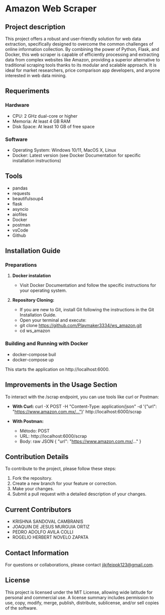 # Amazon Web Scraper

## Project description

This project offers a robust and user-friendly solution for web data extraction, specifically designed to overcome the common challenges of online information collection. By combining the power of Python, Flask, and Docker, this web scraper is capable of efficiently processing and extracting data from complex websites like Amazon, providing a superior alternative to traditional scraping tools thanks to its modular and scalable approach. It is ideal for market researchers, price comparison app developers, and anyone interested in web data mining.

## Requeriments

### Hardware

- CPU: 2 GHz dual-core or higher
- Memoria: At least 4 GB RAM
- Disk Space: At least 10 GB of free space

### Software

- Operating System: Windows 10/11, MacOS X, Linux
- Docker: Latest version (see Docker Documentation for specific installation instructions)

## Tools
- pandas
- requests
- beautifulsoup4
- flask
- asyncio
- aiofiles
- Docker
- postman
- vsCode
- Github

## Installation Guide

### Preparations

1. **Docker instalation**
   - Visit Docker Documentation and follow the specific instructions for your operating system.

2. **Repository Cloning:**
   - If you are new to Git, install Git following the instructions in the Git Installation Guide.
   - Open your terminal and execute:
   - git clone https://github.com/Playmaker3334/ws_amazon.git
   - cd ws_amazon

### Building and Running with Docker

- docker-compose buil
- docker-compose up

This starts the application on http://localhost:6000.

## Improvements in the Usage Section

To interact with the /scrap endpoint, you can use tools like curl or Postman:

- **With Curl:**
  curl -X POST -H "Content-Type: application/json" -d '{"url": "https://www.amazon.com.mx/..."}' http://localhost:6000/scrap

- **With Postman:**
  - Método: POST
  - URL: http://localhost:6000/scrap
  - Body: raw JSON
    {
      "url": "https://www.amazon.com.mx/..."
    }


## Contribution Details

To contribute to the project, please follow these steps:


1. Fork the repository.
2. Create a new branch for your feature or correction.
3. Make your changes.
4. Submit a pull request with a detailed description of your changes.

## Current Contributors
- KRISHNA SANDOVAL CAMBRANIS
- JOAQUIN DE JESUS MURGUIA ORTIZ
- PEDRO ADOLFO AVILA COLLI
- ROGELIO HERBERT NOVELO ZAPATA



##  Contact Information

For questions or collaborations, please contact jikjfeippk123@gmail.com.

## License

This project is licensed under the MIT License, allowing wide latitude for personal and commercial use. A license summary includes permission to use, copy, modify, merge, publish, distribute, sublicense, and/or sell copies of the software.

